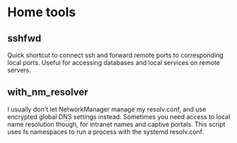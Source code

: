 # Home tools

## sshfwd

Quick shortcut to connect ssh and forward remote ports to corresponding local ports. Useful for accessing databases and local services on remote servers.

## with_nm_resolver

I usually don't let NetworkManager manage my resolv.conf, and use encrypted global DNS settings instead. Sometimes you need access to local name resolution though, for intranet names and captive portals. This script uses fs namespaces to run a process with the systemd resolv.conf.

